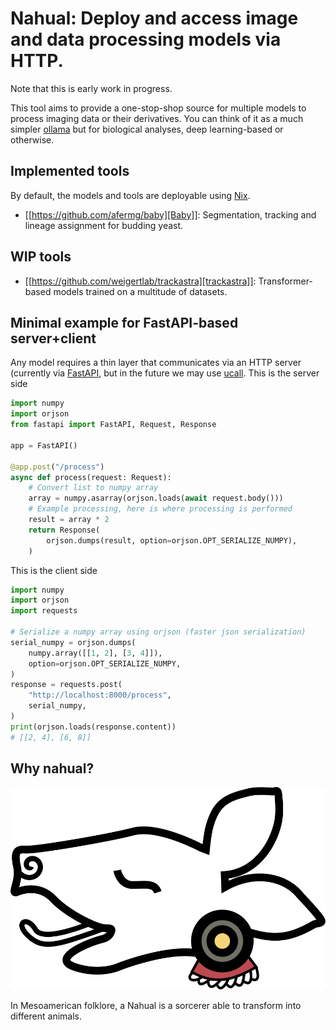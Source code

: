 # Nahual: Deploy and access image and data processing models via HTTP.

Note that this is early work in progress.

This tool aims to provide a one-stop-shop source for multiple models to process imaging data or their derivatives. You can think of it as a much simpler [ollama](https://github.com/ollama/ollama) but for biological analyses, deep learning-based or otherwise.

## Implemented tools 
By default, the models and tools are deployable using [Nix](https://nixos.org/).

- [[https://github.com/afermg/baby][Baby]]: Segmentation, tracking and lineage assignment for budding yeast.

## WIP tools
- [[https://github.com/weigertlab/trackastra][trackastra]]: Transformer-based models trained on a multitude of datasets.

## Minimal example for FastAPI-based server+client
Any model requires a thin layer that communicates via an HTTP server (currently via [FastAPI](https://github.com/fastapi/fastapi), but in the future we may use [ucall](https://github.com/unum-cloud/ucall).
This is the server side
```python
import numpy
import orjson
from fastapi import FastAPI, Request, Response

app = FastAPI()

@app.post("/process")
async def process(request: Request):
    # Convert list to numpy array
    array = numpy.asarray(orjson.loads(await request.body()))
    # Example processing, here is where processing is performed
    result = array * 2
    return Response(
        orjson.dumps(result, option=orjson.OPT_SERIALIZE_NUMPY),
    )
```

This is the client side
```python
import numpy
import orjson
import requests

# Serialize a numpy array using orjson (faster json serialization)
serial_numpy = orjson.dumps(
    numpy.array([[1, 2], [3, 4]]),
    option=orjson.OPT_SERIALIZE_NUMPY,
)
response = requests.post(
    "http://localhost:8000/process",
    serial_numpy,
)
print(orjson.loads(response.content))
# [[2, 4], [6, 8]]

```

## Why nahual?
![logo](logo.svg)

In Mesoamerican folklore, a Nahual is a sorcerer able to transform into different animals.

